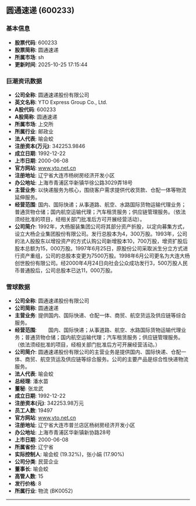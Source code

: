 ## 圆通速递 (600233)

### 基本信息

- **股票代码**: 600233
- **股票简称**: 圆通速递
- **所属市场**: sh
- **更新时间**: 2025-10-25 17:15:44

### 巨潮资讯数据

- **公司全称**: 圆通速递股份有限公司
- **英文名称**: YTO Express Group Co., Ltd.
- **A股代码**: 600233
- **A股简称**: 圆通速递
- **所属市场**: 上交所
- **所属行业**: 邮政业
- **法人代表**: 喻会蛟
- **注册资本(万元)**: 342253.9846
- **成立日期**: 1992-12-22
- **上市日期**: 2000-06-08
- **官方网站**: www.yto.net.cn
- **注册地址**: 辽宁省大连市杨树房经济开发小区
- **办公地址**: 上海市青浦区华新镇华徐公路3029弄18号
- **主营业务**: 以快递服务为核心，围绕客户需求提供代收货款、仓配一体等物流延伸服务。
- **经营范围**: 国内、国际快递；从事道路、航空、水路国际货物运输代理业务；普通货物仓储；国内航空运输代理；汽车租赁服务；供应链管理服务。（依法须经批准的项目，经相关部门批准后方可开展经营活动）。
- **公司简介**: 1992年，大杨服装集团公司将其部分资产折股，以定向募集方式，设立大杨企业集团股份有限公司。发行总股本为4，300万股。1993年，公司的法人股股东以增投资产的方式认购公司新增股本10，700万股，增资扩股后股本总额为15，000万股。1997年6月25日，原股份公司采取派生分立方式进行资产重组，公司的总股本变更为7500万股。1998年6月公司更名为大连大杨创世股份有限公司。经2000年4月24日向社会公众成功发行3，500万股人民币普通股后，公司总股本已达11，000万股。

### 雪球数据

- **公司全称**: 圆通速递股份有限公司
- **公司简称**: 圆通速递
- **主营业务**: 提供国内、国际快递、仓配一体、商贸、航空货运及供应链等综合服务。
- **经营范围**: 　　国内、国际快递；从事道路、航空、水路国际货物运输代理业务；普通货物仓储；国内航空运输代理；汽车租赁服务；供应链管理服务。（依法须经批准的项目，经相关部门批准后方可开展经营活动。）
- **公司简介**: 圆通速递股份有限公司的主营业务是提供国内、国际快递、仓配一体、商贸、航空货运及供应链等综合服务。公司的主要产品是综合性快递物流服务。
- **法人代表**: 喻会蛟
- **总经理**: 潘水苗
- **董秘**: 张龙武
- **成立日期**: 1992-12-22
- **注册资本(元)**: 342253.98万元
- **员工人数**: 19497
- **官方网站**: www.yto.net.cn
- **注册地址**: 辽宁省大连市普兰店区杨树房经济开发小区
- **办公地址**: 上海市青浦区华新镇新协路28号
- **上市日期**: 2000-06-08
- **所属省份**: 辽宁省
- **实际控制人**: 喻会蛟 (19.32%)，张小娟 (17.90%)
- **公司分类**: 民营企业
- **董事长**: 喻会蛟
- **高管人数**: 15
- **发行价格**: 8
- **所属行业**: 物流 (BK0052)

---